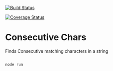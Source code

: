 [![Build Status](https://travis-ci.org/SWoskowiak/consecutiveChar.svg?branch=master)](https://travis-ci.org/SWoskowiak/consecutiveChar)

[![Coverage Status](https://coveralls.io/repos/github/SWoskowiak/consecutiveChar/badge.svg?branch=master)](https://coveralls.io/github/SWoskowiak/consecutiveChar?branch=master)

# Consecutive Chars

Finds Consecutive matching characters in a string

```Javascript

node run

```
